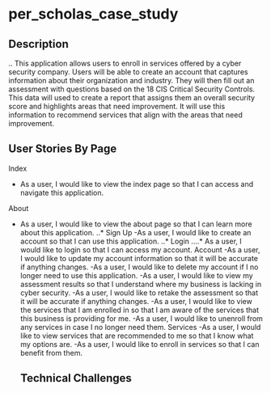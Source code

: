 # per_scholas_case_study

## Description

.. This application allows users to enroll in services offered by a cyber security company. Users will be able to create an account that captures information about their organization and industry. They will then fill out an assessment with questions based on the 18 CIS Critical Security Controls. This data will used to create a report that assigns them an overall security score and highlights areas that need improvement. It will use this information to recommend services that align with the areas that need improvement. 



## User Stories By Page

Index 
* As a user, I would like to view the index page so that I can access and navigate this application. 
  
 About 
* As a user, I would like to view the about page so that I can learn more about this application. 
..* Sign Up
    -As a user, I would like to create an account so that I can use this application.
..* Login
....* As a user, I would like to login so that I can access my account.
   Account
    -As a user, I would like to update my account information so that it will be accurate if anything changes.
    -As a user, I would like to delete my account if I no longer need to use this application.
    -As a user, I would like to view my assessment results so that I understand where my business is lacking in cyber security.
    -As a user, I would like to retake the assessment so that it will be accurate if anything changes.
    -As a user, I would like to view the services that I am enrolled in so that I am aware of the services that this business is providing for me.
    -As a user, I would like to unenroll from any services in case I no longer need them.
  Services
    -As a user, I would like to view services that are recommended to me so that I know what my options are.
    -As a user, I would like to enroll in services so that I can benefit from them.
    
    
  ## Technical Challenges
  
